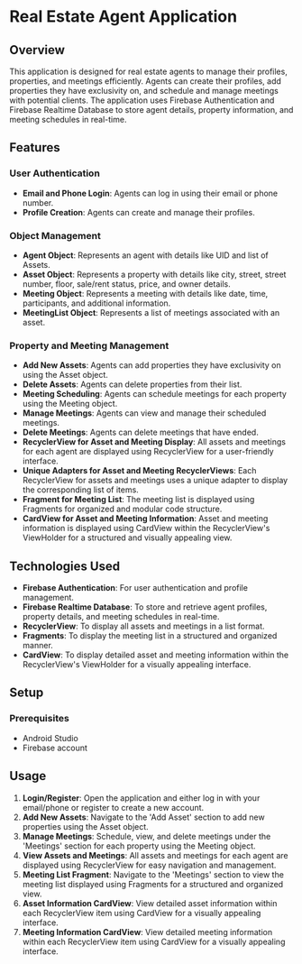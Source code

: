 # Real Estate Agent Application

## Overview

This application is designed for real estate agents to manage their profiles, properties, and meetings efficiently. Agents can create their profiles, add properties they have exclusivity on, and schedule and manage meetings with potential clients. The application uses Firebase Authentication and Firebase Realtime Database to store agent details, property information, and meeting schedules in real-time.

## Features

### User Authentication
- **Email and Phone Login**: Agents can log in using their email or phone number.
- **Profile Creation**: Agents can create and manage their profiles.

### Object Management
- **Agent Object**: Represents an agent with details like UID and list of Assets.
- **Asset Object**: Represents a property with details like city, street, street number, floor, sale/rent status, price, and owner details.
- **Meeting Object**: Represents a meeting with details like date, time, participants, and additional information.
- **MeetingList Object**: Represents a list of meetings associated with an asset.

### Property and Meeting Management
- **Add New Assets**: Agents can add properties they have exclusivity on using the Asset object.
- **Delete Assets**: Agents can delete properties from their list.
- **Meeting Scheduling**: Agents can schedule meetings for each property using the Meeting object.
- **Manage Meetings**: Agents can view and manage their scheduled meetings.
- **Delete Meetings**: Agents can delete meetings that have ended.
- **RecyclerView for Asset and Meeting Display**: All assets and meetings for each agent are displayed using RecyclerView for a user-friendly interface.
- **Unique Adapters for Asset and Meeting RecyclerViews**: Each RecyclerView for assets and meetings uses a unique adapter to display the corresponding list of items.
- **Fragment for Meeting List**: The meeting list is displayed using Fragments for organized and modular code structure.
- **CardView for Asset and Meeting Information**: Asset and meeting information is displayed using CardView within the RecyclerView's ViewHolder for a structured and visually appealing view.

## Technologies Used

- **Firebase Authentication**: For user authentication and profile management.
- **Firebase Realtime Database**: To store and retrieve agent profiles, property details, and meeting schedules in real-time.
- **RecyclerView**: To display all assets and meetings in a list format.
- **Fragments**: To display the meeting list in a structured and organized manner.
- **CardView**: To display detailed asset and meeting information within the RecyclerView's ViewHolder for a visually appealing interface.

## Setup

### Prerequisites

- Android Studio
- Firebase account

## Usage

1. **Login/Register**: Open the application and either log in with your email/phone or register to create a new account.
2. **Add New Assets**: Navigate to the 'Add Asset' section to add new properties using the Asset object.
3. **Manage Meetings**: Schedule, view, and delete meetings under the 'Meetings' section for each property using the Meeting object.
4. **View Assets and Meetings**: All assets and meetings for each agent are displayed using RecyclerView for easy navigation and management.
5. **Meeting List Fragment**: Navigate to the 'Meetings' section to view the meeting list displayed using Fragments for a structured and organized view.
6. **Asset Information CardView**: View detailed asset information within each RecyclerView item using CardView for a visually appealing interface.
7. **Meeting Information CardView**: View detailed meeting information within each RecyclerView item using CardView for a visually appealing interface.
